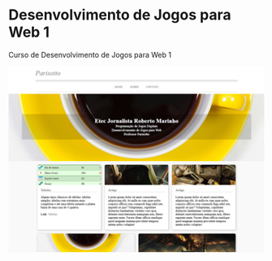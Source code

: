 # Desenvolvimento de Jogos para Web 1
Curso de Desenvolvimento de Jogos para Web 1

![Frontpage do Projeto](img/site.png)
